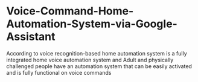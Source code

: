 # Voice-Command-Home-Automation-System-via-Google-Assistant
According to voice recognition-based home automation system is a fully integrated home voice automation system and Adult and physically challenged people have an automation system that can be easily activated and is fully functional on voice commands
